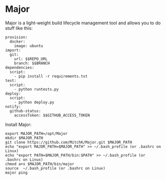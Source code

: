 Major
=====

Major is a light-weight build lifecycle management tool and allows you to do stuff like this:

```
provision:
  docker:
    image: ubuntu
import:
  git:
    url: $$REPO_URL
    branch: $$BRANCH
dependencies:
  script:
    - pip install -r requirements.txt
test:
  script:
    - python runtests.py
deploy:
  script:
    - python deploy.py
notify:
  github-status:
    accessToken: $$GITHUB_ACCESS_TOKEN
```

Install Major:
```
export MAJOR_PATH=/opt/Major
mkdir $MAJOR_PATH
git clone https://github.com/MitchK/Major.git $MAJOR_PATH
echo "export MAJOR_PATH=$MAJOR_PATH" >> ~/.bash_profile (or .bashrc on Linux)
echo "export PATH=$MAJOR_PATH/bin:$PATH" >> ~/.bash_profile (or .bashrc on Linux)
chmod a+x $MAJOR_PATH/bin/major
source  ~/.bash_profile (or .bashrc on Linux)
major ping
```
